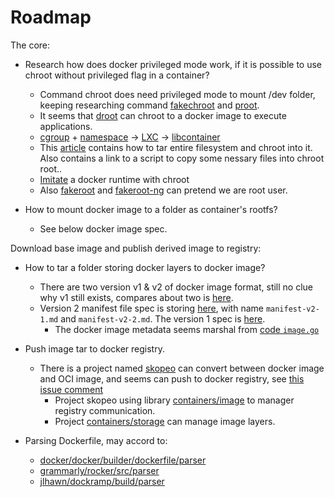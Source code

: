 Roadmap
====

The core:

* Research how does docker privileged mode work, if it is possible to use chroot without privileged flag in a container?
	* Command chroot does need privileged mode to mount /dev folder, keeping researching command [fakechroot](https://github.com/dex4er/fakechroot) and [proot](https://github.com/proot-me/PRoot).
	* It seems that [droot](https://github.com/yuuki/droot) can chroot to a docker image to execute applications.
	* [cgroup](https://en.wikipedia.org/wiki/Cgroups) + [namespace](https://en.wikipedia.org/wiki/Namespace) -> [LXC](https://en.wikipedia.org/wiki/LXC) -> [libcontainer](https://github.com/opencontainers/runc/tree/master/libcontainer)
	* This [article](http://hansenms.github.io/devops/tips/2016/02/22/chroot-from-docker.html) contains how to tar entire filesystem and chroot into it. Also contains a link to a script to copy some nessary files into chroot root..
	* [Imitate](https://ericchiang.github.io/post/containers-from-scratch/) a docker runtime with chroot
	* Also [fakeroot](http://freecode.com/projects/fakeroot) and [fakeroot-ng](https://fakeroot-ng.lingnu.com/) can pretend we are root user.

* How to mount docker image to a folder as container's rootfs?
	* See below docker image spec.

Download base image and publish derived image to registry:

* How to tar a folder storing docker layers to docker image?
	* There are two version v1 & v2 of docker image format, still no clue why v1 still exists, compares about two is [here](https://www.slideshare.net/Docker/docker-registry-v2).
	* Version 2 manifest file spec is storing [here](https://github.com/docker/distribution/tree/master/docs/spec), with name `manifest-v2-1.md` and `manifest-v2-2.md`. The version 1 spec is [here](https://github.com/moby/moby/tree/master/image/spec).
		* The docker image metadata seems marshal from [code `image.go`](https://github.com/moby/moby/blob/master/image/image.go)
* Push image tar to docker registry.
	* There is a project named [skopeo](https://git.io/vdcw6) can convert between docker image and OCI image, and seems can push to docker registry, see [this issue comment](https://git.io/vdc6g)
		* Project skopeo using library [containers/image](https://github.com/containers/image) to manager registry communication.
		* Project [containers/storage](https://github.com/containers/storage) can manage image layers.

* Parsing Dockerfile, may accord to:
	* [docker/docker/builder/dockerfile/parser](https://github.com/moby/moby/tree/master/builder/dockerfile/parser)
	* [grammarly/rocker/src/parser](https://github.com/grammarly/rocker/tree/master/src/parser)
	* [jlhawn/dockramp/build/parser](https://github.com/jlhawn/dockramp/tree/master/build/parser)
